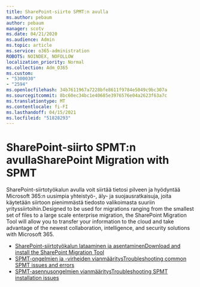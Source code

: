 ```yaml
---
title: SharePoint-siirto SPMT:n avulla
ms.author: pebaum
author: pebaum
manager: scotv
ms.date: 04/21/2020
ms.audience: Admin
ms.topic: article
ms.service: o365-administration
ROBOTS: NOINDEX, NOFOLLOW
localization_priority: Normal
ms.collection: Adm_O365
ms.custom:
- "5300030"
- "2594"
ms.openlocfilehash: 34b7611967a7228bfe8611f9784e5049c9bc307a
ms.sourcegitcommit: 8bc60ec34bc1e40685e3976576e04a2623f63a7c
ms.translationtype: MT
ms.contentlocale: fi-FI
ms.lasthandoff: 04/15/2021
ms.locfileid: "51828293"
---
```

# <a name="sharepoint-migration-with-spmt"></a><span data-ttu-id="37d4c-102">SharePoint-siirto SPMT:n avulla</span><span class="sxs-lookup"><span data-stu-id="37d4c-102">SharePoint Migration with SPMT</span></span>

<span data-ttu-id="37d4c-103">SharePoint-siirtotyökalun avulla voit siirtää tietosi pilveen ja hyödyntää Microsoft 365:n uusimpia yhteistyö-, äly- ja suojausratkaisuja, joita käytetään siirtoon pienimmästä tiedosto valikoimasta suuriin yrityssiirtoihin.</span><span class="sxs-lookup"><span data-stu-id="37d4c-103">Designed to be used for migrations ranging from the smallest set of files to a large scale enterprise migration, the SharePoint Migration Tool will allow you to transfer your information to the cloud and take advantage of the newest collaboration, intelligence, and security solutions with Microsoft 365.</span></span>

- [<span data-ttu-id="37d4c-104">SharePoint-siirtotyökalun lataaminen ja asentaminen</span><span class="sxs-lookup"><span data-stu-id="37d4c-104">Download and install the SharePoint Migration Tool</span></span>](https://docs.microsoft.com/sharepointmigration/introducing-the-sharepoint-migration-tool)
- [<span data-ttu-id="37d4c-105">SPMT-ongelmien ja -virheiden vianmääritys</span><span class="sxs-lookup"><span data-stu-id="37d4c-105">Troubleshooting common SPMT issues and errors</span></span>](https://docs.microsoft.com/sharepointmigration/troubleshooting-common-spmt-issues)
- [<span data-ttu-id="37d4c-106">SPMT-asennusongelmien vianmääritys</span><span class="sxs-lookup"><span data-stu-id="37d4c-106">Troubleshooting SPMT installation issues</span></span>](https://docs.microsoft.com/sharepointmigration/spmt-install-issues#troubleshooting-spmt-installation-issues)
